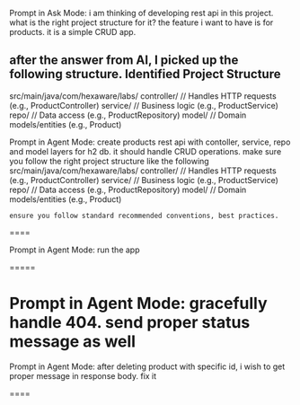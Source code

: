 
Prompt in Ask Mode: 
i am thinking of developing rest api in this project. what is the right project structure for it? the feature i want to have is for products. it is a simple CRUD app.


after the answer from AI, I picked up the following structure.
Identified Project Structure 
---
  src/main/java/com/hexaware/labs/
    controller/   // Handles HTTP requests (e.g., ProductController)
    service/      // Business logic (e.g., ProductService)
    repo/         // Data access (e.g., ProductRepository)
    model/        // Domain models/entities (e.g., Product)



Prompt in Agent Mode: 
create products rest api with contoller, service, repo and model layers for h2 db.
    it should handle CRUD operations.
    make sure you follow the right project structure like the following
    src/main/java/com/hexaware/labs/
        controller/   // Handles HTTP requests (e.g., ProductController)
        service/      // Business logic (e.g., ProductService)
        repo/         // Data access (e.g., ProductRepository)
        model/        // Domain models/entities (e.g., Product)

    ensure you follow standard recommended conventions, best practices.

====

Prompt in Agent Mode: 
run the app

=====

Prompt in Agent Mode: 
gracefully handle 404. send proper status message as well
====

Prompt in Agent Mode: 
after deleting product with specific id, i wish to get proper message in response body. fix it

====
